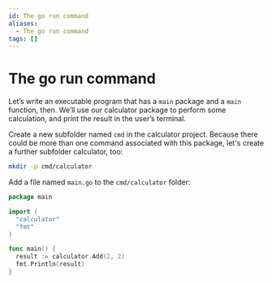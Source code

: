 ```yaml
---
id: The go run command
aliases:
  - The go run command
tags: []
---
```


# The go run command

Let’s write an executable program that has a `main` package and a `main` function,
then. We’ll use our calculator package to perform some calculation, and print
the result in the user’s terminal.

Create a new subfolder named `cmd` in the calculator project. Because there
could be more than one command associated with this package, let's create a
further subfolder calculator, too:

```bash
mkdir -p cmd/calculator
```

Add a file named `main.go` to the `cmd/calculator` folder:

```go
package main

import (
  "calculator"
  "fmt"
)

func main() {
  result := calculator.Add(2, 2)
  fmt.Println(result)
}
```
